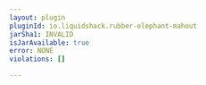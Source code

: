 ```yaml
---
layout: plugin
pluginId: io.liquidshack.rubber-elephant-mahout
jarSha1: INVALID
isJarAvailable: true
error: NONE
violations: []

---
```

